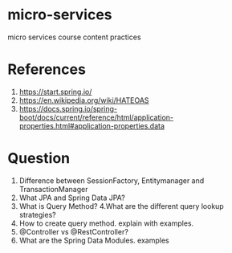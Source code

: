 # micro-services
micro services course content practices

# References
1. https://start.spring.io/
2. https://en.wikipedia.org/wiki/HATEOAS
3. https://docs.spring.io/spring-boot/docs/current/reference/html/application-properties.html#application-properties.data

# Question
1. Difference between SessionFactory, Entitymanager and TransactionManager
2. What JPA and Spring Data JPA?
3. What is Query Method?
4.What are the different query lookup strategies?
5. How to create query method. explain with examples.
6. @Controller vs @RestController?
7. What are the Spring Data Modules. examples
